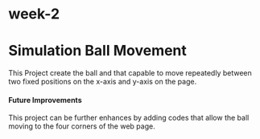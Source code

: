 # week-2
# Simulation Ball Movement
This Project create the ball and that capable to move repeatedly between two fixed positions on the x-axis and y-axis on the page.

#### Future Improvements
This project can be further enhances by adding codes that allow the ball moving to the four corners of the web page.
